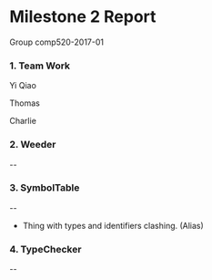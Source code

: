 # Milestone 2 Report
Group comp520-2017-01

### 1. Team Work
Yi Qiao


Thomas


Charlie

### 2. Weeder  
-- 
### 3. SymbolTable  
-- 
* Thing with types and identifiers clashing. (Alias)

### 4. TypeChecker  
-- 
